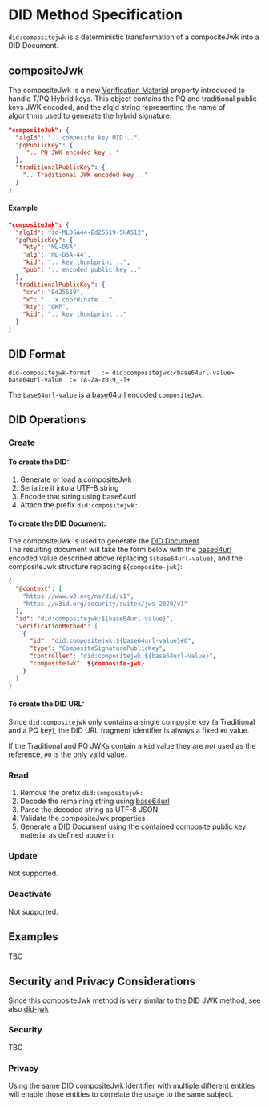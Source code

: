 # DID Method Specification

`did:compositejwk` is a deterministic transformation of a compositeJwk into a DID Document.

## compositeJwk

The compositeJwk is a new [Verification Material](https://www.w3.org/TR/did-core/#verification-material) property introduced to handle T/PQ Hybrid keys.
This object contains the PQ and traditional public keys JWK encoded, and the algId string representing the name of algorithms used to generate the hybrid signature.


```json
"compositeJwk": {
  "algId": ".. composite key OID ..",
  "pqPublicKey": {
     ".. PQ JWK encoded key .."
  },
  "traditionalPublicKey": {
    ".. Traditional JWK encoded key .."
  }
}
```

#### Example
```json
"compositeJwk": {
  "algId": "id-MLDSA44-Ed25519-SHA512",
  "pqPublicKey": {
    "kty": "ML-DSA",
    "alg": "ML-DSA-44",
    "kid": ".. key thumbprint ..",
    "pub": ".. encoded public key .."
  },
  "traditionalPublicKey": {
    "crv": "Ed25519",
    "x": ".. x coordinate ..",
    "kty": "OKP",
    "kid": ".. key thumbprint .."
  }
}
```

## DID Format

```
did-compositejwk-format   := did:compositejwk:<base64url-value>
base64url-value  := [A-Za-z0-9_-]+
```

The `base64url-value` is a [base64url](https://datatracker.ietf.org/doc/html/rfc4648#section-5) encoded `compositeJwk`.


## DID Operations

### Create

#### To create the DID:

1. Generate or load a compositeJwk
1. Serialize it into a UTF-8 string
1. Encode that string using base64url
1. Attach the prefix `did:compositejwk:`

#### To create the DID Document:

The compositeJwk is used to generate the [DID Document](https://www.w3.org/TR/did-core/#dfn-did-documents).  
The resulting document will take the form below with the [base64url](https://datatracker.ietf.org/doc/html/rfc4648#section-5) encoded value 
described above replacing `${base64url-value}`, and the compositeJwk structure replacing `${composite-jwk}`:
```json
{
  "@context": [
    "https://www.w3.org/ns/did/v1",
    "https://w3id.org/security/suites/jws-2020/v1"
  ],
  "id": "did:compositejwk:${base64url-value}",
  "verificationMethod": [
    {
      "id": "did:compositejwk:${base64url-value}#0",
      "type": "CompositeSignaturePublicKey",
      "controller": "did:compositejwk:${base64url-value}",
      "compositeJwk": ${composite-jwk}
    }
  ]
}
```


#### To create the DID URL:

Since `did:compositejwk` only contains a single composite key (a Traditional and a PQ key), the DID URL fragment identifier is always a fixed `#0` value.

If the Traditional and PQ JWKs contain a `kid` value they are _not_ used as the reference, `#0` is the only valid value.


### Read

1. Remove the prefix `did:compositejwk:`
2. Decode the remaining string using [base64url](https://datatracker.ietf.org/doc/html/rfc4648#section-5)
3. Parse the decoded string as UTF-8 JSON
4. Validate the compositeJwk properties
5. Generate a DID Document using the contained composite public key material as defined above in 

### Update

Not supported.

### Deactivate

Not supported.

## Examples
TBC

## Security and Privacy Considerations

Since this compositeJwk method is very similar to the DID JWK method, see also [did-jwk](https://github.com/quartzjer/did-jwk/blob/main/spec.md#security-and-privacy-considerations)

### Security
TBC

### Privacy

Using the same DID compositeJwk identifier with multiple different entities will enable those entities to correlate the usage to the same subject.

